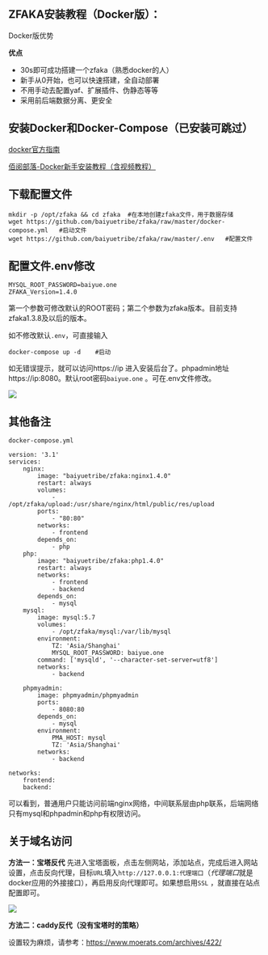 ## ZFAKA安装教程（Docker版）：

Docker版优势

**优点**

- 30s即可成功搭建一个zfaka（熟悉docker的人）
- 新手从0开始，也可以快速搭建，全自动部署
- 不用手动去配置yaf、扩展插件、伪静态等等
- 采用前后端数据分离、更安全

## 安装Docker和Docker-Compose（已安装可跳过）

[docker官方指南](https://docs.docker.com/install/)

[佰阅部落-Docker新手安装教程（含视频教程）](https://baiyue.one/archives/368.html)

## 下载配置文件

```
mkdir -p /opt/zfaka && cd zfaka  #在本地创建zfaka文件，用于数据存储
wget https://github.com/baiyuetribe/zfaka/raw/master/docker-compose.yml   #启动文件
wget https://github.com/baiyuetribe/zfaka/raw/master/.env   #配置文件
```

## 配置文件.env修改

```
MYSQL_ROOT_PASSWORD=baiyue.one
ZFAKA_Version=1.4.0
```

第一个参数可修改默认的ROOT密码；第二个参数为zfaka版本。目前支持zfaka1.3.8及以后的版本。

如不修改默认`.env`，可直接输入

```
docker-compose up -d    #启动
```

如无错误提示，就可以访问https://ip 进入安装后台了。phpadmin地址https://ip:8080。默认root密码`baiyue.one` 。可在.env文件修改。

![](https://ws2.sinaimg.cn/large/007rd8E4ly1g1v826jg6gj30mo05e761.jpg)



## 其他备注

`docker-compose.yml`

```
version: '3.1'
services:
    nginx:
        image: "baiyuetribe/zfaka:nginx1.4.0"
        restart: always
        volumes:
            - /opt/zfaka/upload:/usr/share/nginx/html/public/res/upload       
        ports:
            - "80:80"
        networks:
            - frontend
        depends_on:
            - php
    php:
        image: "baiyuetribe/zfaka:php1.4.0"      
        restart: always
        networks:
            - frontend
            - backend
        depends_on:
            - mysql
    mysql:
        image: mysql:5.7
        volumes:
            - /opt/zfaka/mysql:/var/lib/mysql
        environment:
            TZ: 'Asia/Shanghai'
            MYSQL_ROOT_PASSWORD: baiyue.one
        command: ['mysqld', '--character-set-server=utf8']
        networks:
            - backend

    phpmyadmin:
        image: phpmyadmin/phpmyadmin
        ports:
            - 8080:80
        depends_on:
            - mysql
        environment:
            PMA_HOST: mysql
            TZ: 'Asia/Shanghai'
        networks:
            - backend

networks:
    frontend:
    backend:
```

可以看到，普通用户只能访问前端nginx网络，中间联系层由php联系，后端网络只有mysql和phpadmin和php有权限访问。

## 关于域名访问

**方法一：宝塔反代**
先进入宝塔面板，点击左侧网站，添加站点，完成后进入网站设置，点击反向代理，目标`URL`填入`http://127.0.0.1:代理端口`（*代理端口*就是docker应用的外接接口），再启用反向代理即可。如果想启用`SSL` ，就直接在站点配置即可。

![](https://ww1.sinaimg.cn/large/007i4MEmgy1g04u3wlh5oj30kx0htaci.jpg)

**方法二：caddy反代（没有宝塔时的策略）**

设置较为麻烦，请参考：https://www.moerats.com/archives/422/